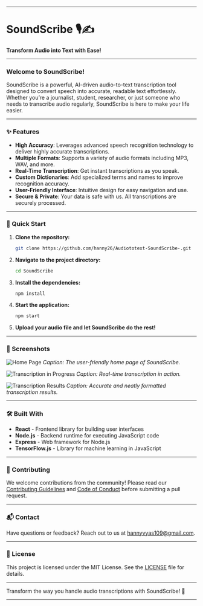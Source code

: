 
---

# SoundScribe 🎙️✍️

**Transform Audio into Text with Ease!**

---

### Welcome to SoundScribe!
SoundScribe is a powerful, AI-driven audio-to-text transcription tool designed to convert speech into accurate, readable text effortlessly. Whether you’re a journalist, student, researcher, or just someone who needs to transcribe audio regularly, SoundScribe is here to make your life easier.

---

### ✨ Features
- **High Accuracy**: Leverages advanced speech recognition technology to deliver highly accurate transcriptions.
- **Multiple Formats**: Supports a variety of audio formats including MP3, WAV, and more.
- **Real-Time Transcription**: Get instant transcriptions as you speak.
- **Custom Dictionaries**: Add specialized terms and names to improve recognition accuracy.
- **User-Friendly Interface**: Intuitive design for easy navigation and use.
- **Secure & Private**: Your data is safe with us. All transcriptions are securely processed.

---

### 🚀 Quick Start

1. **Clone the repository:**
   ```bash
   git clone https://github.com/hanny26/Audiototext-SoundScribe-.git
   ```
2. **Navigate to the project directory:**
   ```bash
   cd SoundScribe
   ```
3. **Install the dependencies:**
   ```bash
   npm install
   ```
4. **Start the application:**
   ```bash
   npm start
   ```
5. **Upload your audio file and let SoundScribe do the rest!**

---

### 📸 Screenshots

![Home Page](link-to-screenshot1)
*Caption: The user-friendly home page of SoundScribe.*

![Transcription in Progress](link-to-screenshot2)
*Caption: Real-time transcription in action.*

![Transcription Results](link-to-screenshot3)
*Caption: Accurate and neatly formatted transcription results.*

---

### 🛠️ Built With
- **React** - Frontend library for building user interfaces
- **Node.js** - Backend runtime for executing JavaScript code
- **Express** - Web framework for Node.js
- **TensorFlow.js** - Library for machine learning in JavaScript


---

### 🙌 Contributing
We welcome contributions from the community! Please read our [Contributing Guidelines](link-to-contributing-guidelines) and [Code of Conduct](link-to-code-of-conduct) before submitting a pull request.

---

### 📬 Contact
Have questions or feedback? Reach out to us at [hannyvyas109@gmail.com](mailto:hannyvyas109@gmail.com).

---

### 📄 License
This project is licensed under the MIT License. See the [LICENSE](link-to-license) file for details.

---

Transform the way you handle audio transcriptions with SoundScribe! 🚀

---

